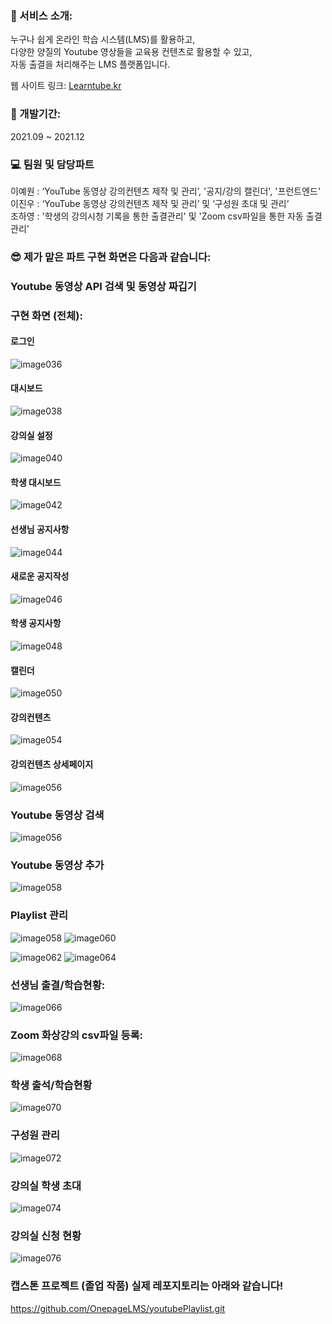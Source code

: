 ### 🎤 서비스 소개:
누구나 쉽게 온라인 학습 시스템(LMS)를 활용하고, <br/>
다양한 양질의 Youtube 영상들을 교육용 컨텐츠로 활용할 수 있고, <br/>
자동 출결을 처리해주는 LMS 플랫폼입니다. 

웹 사이트 링크: <a href="https://learntube.kr/login/signin"> Learntube.kr </a>

### 📅 개발기간:
<p> 2021.09 ~ 2021.12 </p>

### 💻 팀원 및 담당파트
이예원 : ‘YouTube 동영상 강의컨텐츠 제작 및 관리’, '공지/강의 캘린더', '프런트엔드' <br/>
이진우 : ‘YouTube 동영상 강의컨텐츠 제작 및 관리’ 및 ‘구성원 초대 및 관리’<br/>
조하영 : '학생의 강의시청 기록을 통한 출결관리' 및 'Zoom csv파일을 통한 자동 출결관리' <br/>

### 😎  제가 맡은 파트 구현 화면은 다음과 같습니다:
<p> </p>

### Youtube 동영상 API 검색 및 동영상 짜깁기

### 구현 화면 (전체):

#### 로그인
![image036](https://user-images.githubusercontent.com/49421143/159110158-0990e816-7cd7-4dff-8fdf-30929a67db06.png)

#### 대시보드
![image038](https://user-images.githubusercontent.com/49421143/159110160-305e0685-d299-4e16-b068-8ab389f45efc.png)

#### 강의실 설정
![image040](https://user-images.githubusercontent.com/49421143/159110161-acc95e82-42c5-4261-b1a2-5f7fbb29d0ec.png)

#### 학생 대시보드
![image042](https://user-images.githubusercontent.com/49421143/159110163-43068d34-feaf-486b-a637-b508e475d23c.png)

#### 선생님 공지사항
![image044](https://user-images.githubusercontent.com/49421143/159110164-dce12d48-9a06-45c9-a646-4de700ebdb9e.png)

#### 새로운 공지작성
![image046](https://user-images.githubusercontent.com/49421143/159110165-7d5771ec-b31f-449c-8eaf-fda429e5805f.png)

#### 학생 공지사항
![image048](https://user-images.githubusercontent.com/49421143/159110166-a8e69176-a0cd-48c0-8d63-a2a7d0a67a8f.png)

#### 캘린더
![image050](https://user-images.githubusercontent.com/49421143/159110167-914c5649-cd20-4656-885c-fac5a280232c.png)

#### 강의컨텐츠
![image054](https://user-images.githubusercontent.com/49421143/159110169-4c38adad-77ec-42bf-90e2-23d75541df66.png)

#### 강의컨텐츠 상세페이지
![image056](https://user-images.githubusercontent.com/49421143/159110170-7ea61f4b-9762-4b73-adb0-68053aec46e2.png)

### Youtube 동영상 검색 
![image056](https://user-images.githubusercontent.com/49421143/159110170-7ea61f4b-9762-4b73-adb0-68053aec46e2.png)

### Youtube 동영상 추가
![image058](https://user-images.githubusercontent.com/49421143/159110173-69c99255-2741-450d-8f72-781bcb307e26.png)

### Playlist 관리
![image058](https://user-images.githubusercontent.com/49421143/159110173-69c99255-2741-450d-8f72-781bcb307e26.png)
![image060](https://user-images.githubusercontent.com/49421143/159110175-ef38756c-57cb-4ad5-a920-f6eddbefc43c.png)


![image062](https://user-images.githubusercontent.com/49421143/159110176-f2b7462a-3d7e-4215-aca6-47308925bce2.png)
![image064](https://user-images.githubusercontent.com/49421143/159110177-c197c7d0-a7a2-43e0-b935-c099bf3d0247.png)

### 선생님 출결/학습현황:
![image066](https://user-images.githubusercontent.com/49421143/159110179-cdf89078-09dd-4e8f-97bf-cc055c8df1e1.png)

### Zoom 화상강의 csv파일 등록:
![image068](https://user-images.githubusercontent.com/49421143/159110180-304749d9-7a69-41c5-81c5-1bd96db6161b.png)

### 학생 출석/학습현황
![image070](https://user-images.githubusercontent.com/49421143/159110181-29b44cd6-c909-4b2e-9f2b-edec78812028.png)

### 구성원 관리
![image072](https://user-images.githubusercontent.com/49421143/159110182-7c8ce991-b1ff-4038-837b-00006382ecb7.png)

### 강의실 학생 초대
![image074](https://user-images.githubusercontent.com/49421143/159110183-45a939e2-8a0f-4f1b-8b3b-1b93018bc59f.png)

### 강의실 신청 현황
![image076](https://user-images.githubusercontent.com/49421143/159110185-c15e7baf-ec8e-4e89-b926-a2abf06e627a.png)

### 캡스톤 프로젝트 (졸업 작품) 실제 레포지토리는 아래와 같습니다!

https://github.com/OnepageLMS/youtubePlaylist.git


